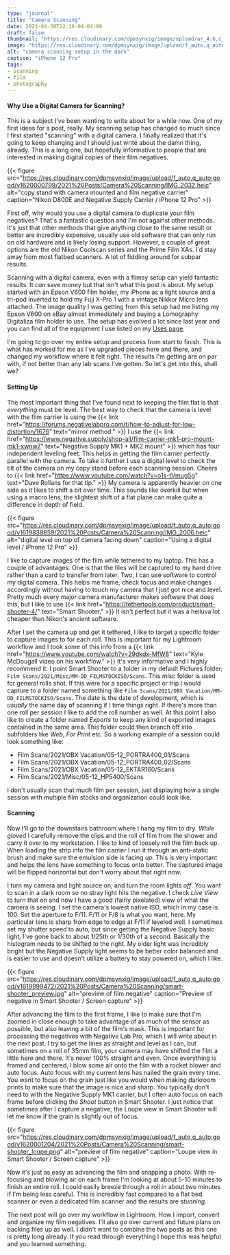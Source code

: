 ```yaml
---
type: "journal"
title: "Camera Scanning"
date: 2021-04-30T22:19:04-04:00
draft: false
thumbnail: "https://res.cloudinary.com/dpmsynxig/image/upload/ar_4:6,c_fill,f_auto,h_467,q_auto:good,w_700/v1619835355/2021%20Posts/Camera%20Scanning/IMG_1732.heic"
image: "https://res.cloudinary.com/dpmsynxig/image/upload/f_auto,q_auto:good/v1619835355/2021%20Posts/Camera%20Scanning/IMG_1732.heic"
alt: "camera scanning setup in the dark"
caption: "iPhone 12 Pro"
tags:
- scanning
- film
- photography
---
```


#### Why Use a Digital Camera for Scanning?

This is a subject I've been wanting to write about for a while now. One of my first ideas for a post, really. My scanning setup has changed so much since I first started "scanning" with a digital camera. I finally realized that it's going to keep changing and I should just write about the damn thing, already. This is a long one, but hopefully informative to people that are interested in making digital copies of their film negatives.

{{< figure src="https://res.cloudinary.com/dpmsynxig/image/upload/f_auto,q_auto:good/v1620000799/2021%20Posts/Camera%20Scanning/IMG_2032.heic" alt="copy stand with camera mounted and film negative carrier" caption="Nikon D800E and Negative Supply Carrier / iPhone 12 Pro" >}}

First off, why would you use a digital camera to duplicate your film negatives? That's a fantastic question and I'm not against other methods. It's just that other methods that give anything close to the same result or better are incredibly expensive, usually use old software that can only run on old hardware and is likely losing support. However, a couple of great options are the old Nikon Coolscan series and the Prime Film XAs. I'd stay away from most flatbed scanners. A lot of fiddling around for subpar results.

Scanning with a digital camera, even with a flimsy setup can yield fantastic results. It _can_ save money but that isn't what this post is about. My setup started with an Epson V600 film holder, my iPhone as a light source and a tri-pod inverted to hold my Fuji X-Pro 1 with a vintage Nikkor Micro lens attached. The image quality I was getting from this setup had me listing my Epson V600 on eBay almost immediately and buying a Lomography Digitaliza film holder to use. The setup has evolved a lot since last year and you can find all of the equipment I use listed on my [Uses page](/uses).

I'm going to go over my entire setup and process from start to finish. This is what has worked for me as I've upgraded pieces here and there, and changed my workflow where it felt right. The results I'm getting are on par with, if not better than any lab scans I've gotten. So let's get into this, shall we?

#### Setting Up

The most important thing that I've found next to keeping the film flat is that _everything_ must be level. The best way to check that the camera is level with the film carrier is using the {{< link href="https://forums.negativelabpro.com/t/how-to-adjust-for-low-distortion/1676" text="mirror method." >}} I use the {{< link href="https://www.negative.supply/shop-all/film-carrier-mk1-pro-mount-mk1-xwnw7" text="Negative Supply MK1 + MK2 mount" >}} which has four independent leveling feet. This helps in getting the film carrier perfectly parallel with the camera. To take it further I use a digital level to check the tilt of the camera on my copy stand before each scanning session. Cheers to {{< link href="https://www.youtube.com/watch?v=o1s-tVmug5g" text="Dave Rollans for that tip." >}} My camera is apparently heavier on one side as it likes to shift a bit over time. This sounds like overkill but when using a macro lens, the slightest shift of a flat plane can make quite a difference in depth of field.

{{< figure src="https://res.cloudinary.com/dpmsynxig/image/upload/f_auto,q_auto:good/v1619838859/2021%20Posts/Camera%20Scanning/IMG_2006.heic" alt="digital level on top of camera facing down" caption="Using a digital level / iPhone 12 Pro" >}}

I like to capture images of the film while tethered to my laptop. This has a couple of advantages. One is that the files will be captured to my hard drive rather than a card to transfer from later. Two, I can use software to control my digital camera. This helps me frame, check focus and make changes accordingly without having to touch my camera that I just got nice and level. Pretty much every major camera manufacturer makes software that does this, but I like to use {{< link href="https://tethertools.com/product/smart-shooter-4/" text="Smart Shooter." >}} It isn't perfect but it was a helluva lot cheaper than Nikon's ancient software.

After I set the camera up and get it tethered, I like to target a specific folder to capture images to for each roll. This is important for my Lightroom workflow and I took some of this info from a {{< link href="https://www.youtube.com/watch?v=29dkdx-MfW8" text="Kyle McDougall video on his workflow." >}} It's very informative and I highly recommend it. I point Smart Shooter to a folder in my default Pictures folder; `Film Scans/2021/Misc/MM-DD_FILMSTOCKISO/Scans`. This _misc_ folder is used for general rolls shot. If this were for a specific project or trip I would capture to a folder named something like `Film Scans/2021/OBX Vacation/MM-DD_FILMSTOCKISO/Scans`. The date is the date of development, which is _usually_ the same day of scanning if I time things right. If there's more than one roll per session I like to add the roll number as well. At this point I also like to create a folder named _Exports_ to keep any kind of exported images contained in the same area. This folder could then branch off into subfolders like _Web_, _For Print_ etc. So a working example of a session could look something like:

* Film Scans/2021/OBX Vacation/05-12_PORTRA400_01/Scans
* Film Scans/2021/OBX Vacation/05-12_PORTRA400_02/Scans
* Film Scans/2021/OBX Vacation/05-12_EKTAR160/Scans
* Film Scans/2021/Misc/05-12_HP5400/Scans

I don't usually scan that much film per session, just displaying how a single session with multiple film stocks and organization could look like.

#### Scanning

Now I'll go to the downstairs bathroom where I hang my film to dry. _While gloved_ I carefully remove the clips and the roll of film from the shower and carry it over to my workstation. I like to kind of loosely roll the film back up. When loading the strip into the film carrier I run it through an anti-static brush and make sure the emulsion side is facing _up_. This is very important and helps the lens have something to focus onto better. The captured image will be flipped horizontal but don't worry about that right now.

I turn my camera and light source on, and turn the room lights _off_. You want to scan in a dark room so no stray light hits the negative. I check _Live View_ to turn that on and now I have a good (fairly pixelated) view of what the camera is seeing. I set the camera's lowest native ISO, which in my case is 100. Set the aperture to F/11. F/11 or F/8 is what you want, here. My particular lens is sharp from edge to edge at F/11 if leveled well. I sometimes set my shutter speed to auto, but since getting the Negative Supply basic light, I've gone back to about 1/25th or 1/30th of a second. Basically the histogram needs to be shifted to the right. My older light was incredibly bright but the Negative Supply light seems to be better color balanced and is easier to use and doesn't utilize a battery to stay powered on, which I like.

{{< figure src="https://res.cloudinary.com/dpmsynxig/image/upload/f_auto,q_auto:good/v1619999472/2021%20Posts/Camera%20Scanning/smart-shooter_preview.jpg" alt="preview of film negative" caption="Preview of negative in Smart Shooter / Screen capture" >}}

After advancing the film to the first frame, I like to make sure that I'm zoomed in close enough to take advantage of as much of the sensor as possible, but also leaving a bit of the film's mask. This is important for processing the negatives with Negative Lab Pro, which I will write about in the next post. I try to get the lines as straight and level as I can, but sometimes on a roll of 35mm film, your camera may have shifted the film a little here and there. It's never 100% straight and even. Once everything is framed and centered, I blow some air onto the film with a rocket blower and auto focus. Auto focus with my current lens has nailed the grain every time. You want to focus on the grain just like you would when making darkroom prints to make sure that the image is nice and sharp. You typically don't need to with the Negative Supply MK1 carrier, but I often auto focus on each frame before clicking the _Shoot_ button in Smart Shooter. I just notice that sometimes after I capture a negative, the Loupe view in Smart Shooter will let me know if the grain is slightly out of focus.

{{< figure src="https://res.cloudinary.com/dpmsynxig/image/upload/f_auto,q_auto:good/v1620001204/2021%20Posts/Camera%20Scanning/smart-shooter_loupe.png" alt="preview of film negative" caption="Loupe view in Smart Shooter / Screen capture" >}}

Now it's just as easy as advancing the film and snapping a photo. With re-focusing and blowing air on each frame I'm looking at about 5-10 minutes to finish an entire roll. I could easily breeze through a roll in about two minutes if I'm being less careful. This is incredibly fast compared to a flat bed scanner or even a dedicated film scanner and the results are _stunning_.

The next post will go over my workflow in Lightroom. How I import, convert and organize my film negatives. I'll also go over current and future plans on backing files up as well. I didn't want to combine the two posts as this one is pretty long already. If you read through everything I hope this was helpful and you learned something.
